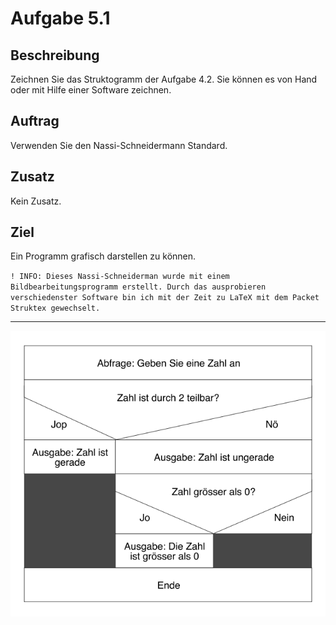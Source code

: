 # Aufgabe 5.1

## Beschreibung
Zeichnen Sie das Struktogramm der Aufgabe 4.2. Sie können es von Hand oder mit Hilfe einer Software zeichnen.

## Auftrag
Verwenden Sie den Nassi-Schneidermann Standard.

## Zusatz
Kein Zusatz.

## Ziel
Ein Programm grafisch darstellen zu können.

`! INFO: Dieses Nassi-Schneiderman wurde mit einem Bildbearbeitungsprogramm erstellt. Durch das ausprobieren verschiedenster Software bin ich mit der Zeit zu LaTeX mit dem Packet Struktex gewechselt.`

--------------------------------------------

![](Nassi%20Schneidermann.png)

